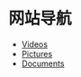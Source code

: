 # 网站导航
- [Videos](http://127.0.0.1/Videos)
- [Pictures](http://127.0.0.1/Pictures)
- [Documents](http://127.0.0.1/Documents)